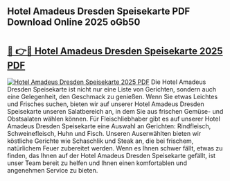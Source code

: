 ## Hotel Amadeus Dresden Speisekarte PDF Download Online 2025 oGb50

# <h2><a href="http://gcc53k.nevu.top/?p=Hotel+Amadeus+Dresden+Speisekarte">🔗 👉🔴 Hotel Amadeus Dresden Speisekarte 2025 PDF</a></h2>

[![Hotel Amadeus Dresden Speisekarte 2025 PDF](https://i.imgur.com/dBaPXMq.png)](http://gcc53k.nevu.top/?p=Hotel+Amadeus+Dresden+Speisekarte)
Die Hotel Amadeus Dresden Speisekarte ist nicht nur eine Liste von Gerichten, sondern auch eine Gelegenheit, den Geschmack zu genießen. Wenn Sie etwas Leichtes und Frisches suchen, bieten wir auf unserer Hotel Amadeus Dresden Speisekarte unseren Salatbereich an, in dem Sie aus frischen Gemüse- und Obstsalaten wählen können. Für Fleischliebhaber gibt es auf unserer Hotel Amadeus Dresden Speisekarte eine Auswahl an Gerichten: Rindfleisch, Schweinefleisch, Huhn und Fisch. Unseren Auserwählten bieten wir köstliche Gerichte wie Schaschlik und Steak an, die bei frischem, natürlichem Feuer zubereitet werden. Wenn es Ihnen schwer fällt, etwas zu finden, das Ihnen auf der Hotel Amadeus Dresden Speisekarte gefällt, ist unser Team bereit zu helfen und Ihnen einen komfortablen und angenehmen Service zu bieten.
